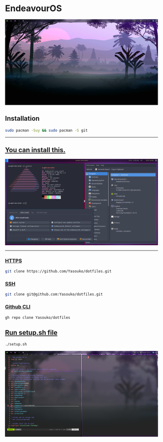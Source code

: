 # EndeavourOS

![ui](./ui.png)

## Installation

```bash
sudo pacman -Suy && sudo pacman -S git
```

---

## [You can install this.](https://github.com/EndeavourOS-Community-Editions/bspwm)

![EndeavourOS](https://raw.githubusercontent.com/EndeavourOS-Community-Editions/bspwm/main/bspwm.png)

---

### [HTTPS](https://git-scm.com/)

```bash
git clone https://github.com/Yasouko/dotfiles.git
```

### [SSH](https://docs.github.com/en/authentication/connecting-to-github-with-ssh)

```bash
git clone git@github.com:Yasouko/dotfiles.git
```

### [Github CLI](https://cli.github.com/)

```bash
gh repo clone Yasouko/dotfiles
```

## [Run setup.sh file](https://docs.fileformat.com/programming/sh/)

```bash
./setup.sh
```

![Screen](./Screen.png)
